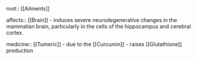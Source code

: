 root:: [[Ailments]]


affects:: [[Brain]] - induces severe neurodegenerative changes in the mammalian brain, particularly in the cells of the hippocampus and cerebral cortex.

medicine:: [[Tumeric]] - due to the [[Curcumin]] - raises [[Glutathione]] production